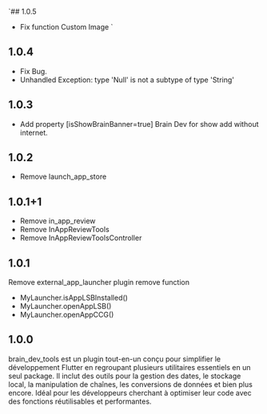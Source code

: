 `## 1.0.5
- Fix function Custom Image
`
## 1.0.4
- Fix Bug.
- Unhandled Exception: type 'Null' is not a subtype of type 'String'

## 1.0.3
- Add property [isShowBrainBanner=true]  Brain Dev for show add without internet.

## 1.0.2
- Remove launch_app_store

## 1.0.1+1
- Remove in_app_review
- Remove InAppReviewTools
- Remove InAppReviewToolsController

## 1.0.1
Remove external_app_launcher plugin
remove function
- MyLauncher.isAppLSBInstalled()
- MyLauncher.openAppLSB()
- MyLauncher.openAppCCG()

## 1.0.0
brain_dev_tools est un plugin tout-en-un conçu pour simplifier le développement Flutter en regroupant plusieurs utilitaires essentiels en un seul package. Il inclut des outils pour la gestion des dates, le stockage local, la manipulation de chaînes, les conversions de données et bien plus encore. Idéal pour les développeurs cherchant à optimiser leur code avec des fonctions réutilisables et performantes.
